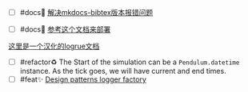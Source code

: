 




- [ ] #docs📄 [解决mkdocs-bibtex版本报错问题](https://stackoverflow.com/questions/76187256/importerror-urllib3-v2-0-only-supports-openssl-1-1-1-currently-the-ssl-modu)
- [ ] #docs📄 [参考这个文档来部署](https://www.starfallprojects.co.uk/projects/deploy-host-docs/deploy-mkdocs-material-vercel/)


[这里是一个汉化的logrue文档](https://www.cnblogs.com/struggleMan/p/17510494.html)

- [ ] #refactor♻️ The Start of the simulation can be a `Pendulum.datetime` instance. As the tick goes, we will have current and end times.
- [ ] #feat✨ [Design patterns logger factory](https://medium.com/geekculture/create-a-reusable-logger-factory-for-python-projects-419ad408665d)